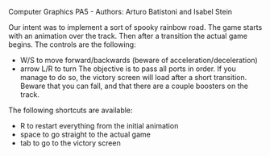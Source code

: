 Computer Graphics PA5 - Authors: Arturo Batistoni and Isabel Stein

Our intent was to implement a sort of spooky rainbow road.
The game starts with an animation over the track. 
Then after a transition the actual game begins. The controls are the following:
- W/S to move forward/backwards (beware of acceleration/deceleration)
- arrow L/R to turn
The objective is to pass all ports in order. If you manage to do so, the victory screen will load after a short transition.
Beware that you can fall, and that there are a couple boosters on the track.

The following shortcuts are available:
- R to restart everything from the initial animation
- space to go straight to the actual game
- tab to go to the victory screen
